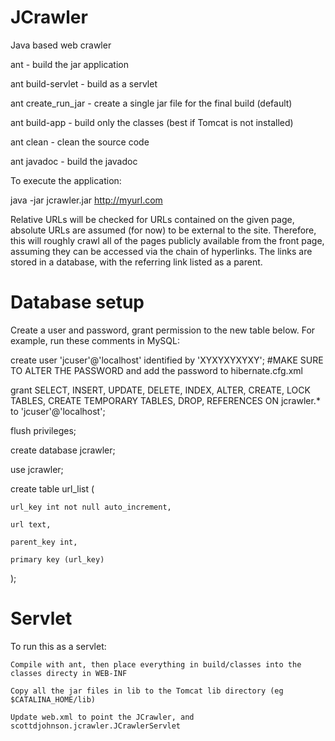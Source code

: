 JCrawler
========

Java based web crawler

ant - build the jar application

ant build-servlet - build as a servlet

ant create_run_jar - create a single jar file for the final build (default)

ant build-app - build only the classes (best if Tomcat is not installed)

ant clean - clean the source code

ant javadoc - build the javadoc

To execute the application:

java -jar jcrawler.jar http://myurl.com

Relative URLs will be checked for URLs contained on the given page, absolute URLs are assumed (for now) to be external to the site. Therefore, this will roughly crawl all of the pages publicly available from the front page, assuming they can be accessed via the chain of hyperlinks. The links are stored in a database, with the referring link listed as a parent.

Database setup
========

Create a user and password, grant permission to the new table below. For example, run these comments in MySQL:

create user 'jcuser'@'localhost' identified by 'XYXYXYXYXY'; #MAKE SURE TO ALTER THE PASSWORD and add the password to hibernate.cfg.xml

grant SELECT, INSERT, UPDATE, DELETE, INDEX, ALTER, CREATE, LOCK TABLES, CREATE TEMPORARY TABLES, DROP, REFERENCES ON jcrawler.* to 'jcuser'@'localhost';

flush privileges;

create database jcrawler;

use jcrawler;

create table url_list (

	url_key int not null auto_increment, 

	url text,

	parent_key int,

	primary key (url_key)

);

Servlet
========

To run this as a servlet:

	Compile with ant, then place everything in build/classes into the classes directy in WEB-INF

	Copy all the jar files in lib to the Tomcat lib directory (eg $CATALINA_HOME/lib)

	Update web.xml to point the JCrawler, and scottdjohnson.jcrawler.JCrawlerServlet

